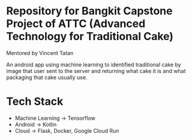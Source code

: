 # Repository for Bangkit Capstone Project of ATTC (Advanced Technology for Traditional Cake)
Mentored by Vincent Tatan

An android app using machine learning to identified traditional cake by image that user sent to the server and returning what cake it is and what packaging that cake usually use.

# Tech Stack
- Machine Learning -> Tensorflow
- Android -> Kotlin
- Cloud -> Flask, Docker, Google Cloud Run
